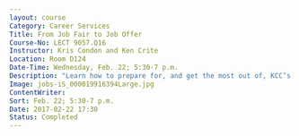 ```yaml
---
layout: course
Category: Career Services
Title: From Job Fair to Job Offer
Course-No: LECT 9057.Q16
Instructor: Kris Condon and Ken Crite
Location: Room D124
Date-Time: Wednesday, Feb. 22; 5:30-7 p.m.
Description: "Learn how to prepare for, and get the most out of, KCC’s job fair. Get insight on how the job fair is structured and how to impress area employers."
Image: jobs-iS_000019916394Large.jpg
ContentWriter:
Sort: Feb. 22; 5:30-7 p.m.
Date: 2017-02-22 17:30
Status: Completed
---
```

